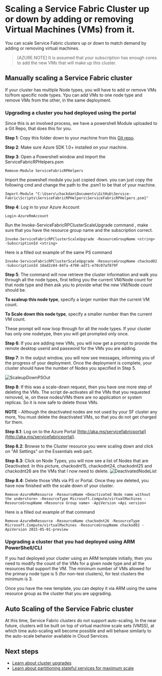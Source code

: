 <properties
   pageTitle="Scaling a Service Fabric cluster up or down | Microsoft Azure"
   description="Scale a Service Fabric Cluster up or down to match demand by adding or removing virtual machine nodes"
   services="service-fabric"
   documentationCenter=".net"
   authors="ChackDan"
   manager="timlt"
   editor=""/>

<tags
   ms.service="service-fabric"
   ms.devlang="dotnet"
   ms.topic="article"
   ms.tgt_pltfrm="na"
   ms.workload="na"
   ms.date="01/11/2016"
   ms.author="chackdan"/>

# Scaling a Service Fabric Cluster up or down by adding or removing Virtual Machines (VMs) from it.

You can scale Service Fabric clusters up or down to match demand by adding or removing virtual machines.

>[AZURE.NOTE] It is assumed that your subscription has enough cores to add the new VMs that will make up this cluster.


## Manually scaling a Service Fabric cluster

If your cluster has multiple Node types, you will have to add or remove VMs to/from specific node types. Ypu can add VMs to one node type and remove VMs from the other, in the same deployment.

### Upgrading a cluster you had deployed using the portal

Since this is an involved process, we have a powershell Module uploaded to a Git Repo, that does this for you. 

**Step 1**: Copy this folder down to your machine from this [Git repo](https://github.com/ChackDan/Service-Fabric/tree/master/Scripts/ServiceFabricRPHelpers).

**Step 2**: Make sure  Azure SDK 1.0+ installed on your machine.

**Step 3**: Open a Powershell window and import the ServiceFabricRPHelpers.psm

```
Remove-Module ServiceFabricRPHelpers
```

Import the poweshell module you just copied down.
you can just copy the following cmd and change the path to the .psm1 to be that of your machine. 

```
Import-Module "C:\Users\chackdan\Documents\GitHub\Service-Fabric\Scripts\ServiceFabricRPHelpers\ServiceFabricRPHelpers.psm1"
```

 **Step 4**: Log in to your Azure Account

```
Login-AzureRmAccount
```

Run the Invoke-ServiceFabricRPClusterScaleUpgrade command , make sure that you have the resource group name and the subscription correct.

```
Invoke-ServiceFabricRPClusterScaleUpgrade -ResourceGroupName <string> -SubscriptionId <string>
```

Here is a filled out example of the same PS command

```
Invoke-ServiceFabricRPClusterScaleUpgrade -ResourceGroupName chackod02 -SubscriptionId 18ad2z84-84fa-4798-ad71-e70c07af879f
```

  **Step 5**: The command will now retrieve the cluster information and walk you through all the node types, first telling you the current VM/Node count for that node type and then ask you to provide what the new VM/Node count should be.

 **To scaleup this node type**, specify a larger number than the current VM count.

**To Scale down this node type**, specify a smaller number than the current VM count. 

These prompt will now loop through for all the node types. If your cluster has only one nodetype, then you will get prompted only once.
 
  **Step 6**: If you are adding new VMs, you will now get a prompt to provide the remote desktop userid and password for the VMs you are adding.
 
**Step 7**: In the output window, you will now see messages, informing you of the progress of your deployment. Once the deployment is complete, your cluster should have the number of Nodes you specified in Step 5.


![ScaleupDownPSOut][ScaleupDownPSOut]


**Step 8**: If this was a scale-down request, then you have one more step of deleting the VMs. The script de-activates all the VMs that you requested removed, ie, on these nodes/VMs there are no application or system replicas. So it is now safe to delete those VMs. 

**NOTE** - Although the deactivated nodes are not used by your SF cluster any more, You must delete the deactivated VMs, so that you do not get charged for them. 

**Step 8.1**: Log on to the Azure Portal [http://aka.ms/servicefabricportal](http://aka.ms/servicefabricportal).

**Step 8.2**: Browse to the Cluster resource you were scaling down and click on "All Settings" on the Essentials web part.

**Step 8.3**: Click on Node Types, you will now see a list of Nodes that are Deactivated. In this picture, chackodnt15, chackodnt24, chackodnt25 and chackodnt26 are the VMs that I now need to delete.
![DeactivatedNodeList][DeactivatedNodeList]

**Step 8.4**: Delete those VMs via PS or Portal. Once they are deleted, you have now finished with the scale down of your cluster. 

```
Remove-AzureRmResource -ResourceName <Deactivated Node name without the understore> -ResourceType Microsoft.Compute/virtualMachines -ResourceGroupName <Resource Group name> -ApiVersion <Api version>
```
Here is a filled out example of that command

```
Remove-AzureRmResource -ResourceName chackodnt26 -ResourceType Microsoft.Compute/virtualMachines -ResourceGroupName chackod02 -ApiVersion 2015-05-01-preview
```

### Upgrading a cluster that you had deployed using ARM PowerShell/CLI

If you had deployed your cluster using an ARM template initially, then you need to modify the count of the VMs for a given node type and all the resources that support the VM. The minimum number of VMs allowed for the primary node type is 5 (for non-test clusters), for test clusters the minimum is 3.

Once you have the new template, you can deploy it via ARM using the same resource group as the cluster that you are upgrading. 


## Auto Scaling of the Service Fabric cluster

At this time, Service Fabric clusters do not support auto-scaling. In the near future, clusters will be built on top of virtual machine scale sets (VMSS), at which time auto-scaling will become possible and will behave similarly to the auto-scale behavior available in Cloud Services.


## Next steps

- [Learn about cluster upgrades](service-fabric-cluster-upgrade.md)
- [Learn about partitioning stateful services for maximum scale](service-fabric-concepts-partitioning.md)


<!--Image references-->
[ScaleupDownPSOut]: ./media/service-fabric-cluster-scale-up-down/ScaleupDownPSOut.png
[DeactivatedNodeList]: ./media/service-fabric-cluster-scale-up-down/DeactivatedNodeList.png

